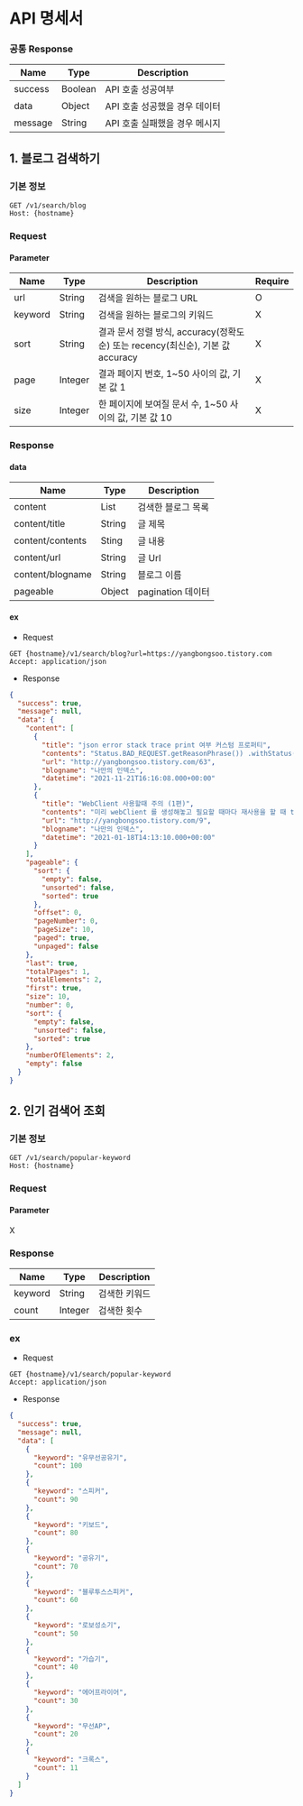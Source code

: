 # API 명세서

### 공통 Response

| Name    | Type    | Description        |    
|---------|---------|--------------------|
| success | Boolean | API 호출 성공여부        |
| data    | Object  | API 호출 성공했을 경우 데이터 |
| message | String  | API 호출 실패했을 경우 메시지 |


## 1. 블로그 검색하기

### 기본 정보

```http request
GET /v1/search/blog
Host: {hostname}
```

### Request

#### Parameter

| Name    | Type    | Description                                                | Require |
|---------|---------|------------------------------------------------------------|---------|
| url     | String  | 검색을 원하는 블로그 URL                                            | O       |
| keyword | String  | 검색을 원하는 블로그의 키워드                                           | X       |
| sort    | String  | 결과 문서 정렬 방식, accuracy(정확도순) 또는 recency(최신순), 기본 값 accuracy | X       |
| page    | Integer | 결과 페이지 번호, 1~50 사이의 값, 기본 값 1                              | X       |
| size    | Integer | 한 페이지에 보여질 문서 수, 1~50 사이의 값, 기본 값 10                       | X       |


### Response

#### data

| Name             | Type   | Description    |
|------------------|--------|----------------|
| content          | List   | 검색한 블로그 목록     |
| content/title    | String | 글 제목           |
| content/contents | Sting  | 글 내용           |
| content/url      | String | 글 Url          |
| content/blogname | String | 블로그 이름         |
| pageable         | Object | pagination 데이터 |


#### ex

- Request
```http request
GET {hostname}/v1/search/blog?url=https://yangbongsoo.tistory.com
Accept: application/json
```

- Response
```json
{
  "success": true,
  "message": null,
  "data": {
    "content": [
      {
        "title": "json error stack trace print 여부 커스텀 프로퍼티",
        "contents": "Status.BAD_REQUEST.getReasonPhrase()) .withStatus(Status.BAD_REQUEST) .withDetail(&#34;wrong request param&#34;) .with(&#34;name&#34;, &#34;ybs&#34;) .withType(URI.create(&#34;<b>https://yangbongsoo.tistory.com</b>&#34;)); return create(ex, builder.build(), request); } } cf) 예외가 발생했을 때 response body는 아래와 같다. { &#34;type...",
        "url": "http://yangbongsoo.tistory.com/63",
        "blogname": "나만의 인덱스",
        "datetime": "2021-11-21T16:16:08.000+00:00"
      },
      {
        "title": "WebClient 사용할때 주의 (1편)",
        "contents": "미리 webClient 를 생성해놓고 필요할 때마다 재사용을 할 때 this.webClient = WebClient.builder() .clientConnector(connector) .baseUrl(&#34;<b>https://yangbongsoo.tistory.com</b>&#34;) .build() .post(); 사용하고자 하는 쪽에서 아래와 같이 header 메서드를 쓴다면 reqest header 가 계속 누적되어 append 되는 문제가 발생...",
        "url": "http://yangbongsoo.tistory.com/9",
        "blogname": "나만의 인덱스",
        "datetime": "2021-01-18T14:13:10.000+00:00"
      }
    ],
    "pageable": {
      "sort": {
        "empty": false,
        "unsorted": false,
        "sorted": true
      },
      "offset": 0,
      "pageNumber": 0,
      "pageSize": 10,
      "paged": true,
      "unpaged": false
    },
    "last": true,
    "totalPages": 1,
    "totalElements": 2,
    "first": true,
    "size": 10,
    "number": 0,
    "sort": {
      "empty": false,
      "unsorted": false,
      "sorted": true
    },
    "numberOfElements": 2,
    "empty": false
  }
}
```

## 2. 인기 검색어 조회

### 기본 정보

```http request
GET /v1/search/popular-keyword
Host: {hostname}
```

### Request

#### Parameter

X


### Response

| Name    | Type    | Description |
|---------|---------|-------------|
| keyword | String  | 검색한 키워드     |
| count   | Integer | 검색한 횟수      |

### ex

- Request
```http request
GET {hostname}/v1/search/popular-keyword
Accept: application/json
```

- Response
```json
{
  "success": true,
  "message": null,
  "data": [
    {
      "keyword": "유무선공유기",
      "count": 100
    },
    {
      "keyword": "스피커",
      "count": 90
    },
    {
      "keyword": "키보드",
      "count": 80
    },
    {
      "keyword": "공유기",
      "count": 70
    },
    {
      "keyword": "블루투스스피커",
      "count": 60
    },
    {
      "keyword": "로보성소기",
      "count": 50
    },
    {
      "keyword": "가습기",
      "count": 40
    },
    {
      "keyword": "에어프라이어",
      "count": 30
    },
    {
      "keyword": "무선AP",
      "count": 20
    },
    {
      "keyword": "크록스",
      "count": 11
    }
  ]
}
```
